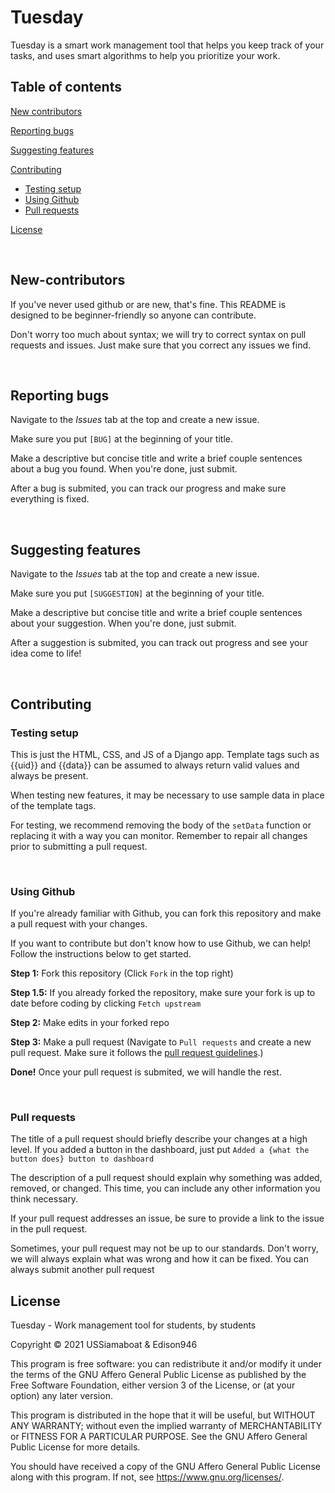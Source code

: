 # Tuesday
Tuesday is a smart work management tool that helps you keep track of your tasks, and uses smart algorithms to help you prioritize your work.

## Table of contents

[New contributors](#New-contributors)

[Reporting bugs](#Reporting-bugs)

[Suggesting features](#Suggesting-features)

[Contributing](#Contributing)
 - [Testing setup](#Testing-setup)
 - [Using Github](#Using-Github)
 - [Pull requests](#Pull-requests)

[License](#License)

&nbsp;

## New-contributors

If you've never used github or are new, that's fine. This README is designed to be beginner-friendly so anyone can contribute.

Don't worry too much about syntax; we will try to correct syntax on pull requests and issues.
Just make sure that you correct any issues we find.

&nbsp;

## Reporting bugs

Navigate to the *Issues* tab at the top and create a new issue.

Make sure you put `[BUG]` at the beginning of your title.

Make a descriptive but concise title and write a brief couple sentences about a bug you found.
When you're done, just submit. 

After a bug is submited, you can track our progress and make sure everything is fixed.

&nbsp;

## Suggesting features

Navigate to the *Issues* tab at the top and create a new issue.

Make sure you put `[SUGGESTION]` at the beginning of your title.

Make a descriptive but concise title and write a brief couple sentences about your suggestion.
When you're done, just submit. 

After a suggestion is submited, you can track out progress and see your idea come to life!

&nbsp;

## Contributing

### Testing setup

This is just the HTML, CSS, and JS of a Django app. Template tags such as {{uid}} and {{data}} can be assumed to always return valid values and always be present.

When testing new features, it may be necessary to use sample data in place of the template tags.

For testing, we recommend removing the body of the `setData` function or replacing it with a way you can monitor. Remember to repair all changes prior to submitting a pull request.

&nbsp;

### Using Github

If you're already familiar with Github, you can fork this repository and make a pull request with your changes.

If you want to contribute but don't know how to use Github, we can help! Follow the instructions below to get started.

**Step 1:** Fork this repository (Click `Fork` in the top right)

**Step 1.5:** If you already forked the repository, make sure your fork is up to date before coding by clicking `Fetch upstream`

**Step 2:** Make edits in your forked repo

**Step 3:** Make a pull request (Navigate to `Pull requests` and create a new pull request. Make sure it follows the 
[pull request guidelines](#Pull-requests).)

**Done!** Once your pull request is submited, we will handle the rest.

&nbsp;

### Pull requests

The title of a pull request should briefly describe your changes at a high level.
If you added a button in the dashboard, just put `Added a {what the button does} button to dashboard`

The description of a pull request should explain why something was added, removed, or changed.
This time, you can include any other information you think necessary.

If your pull request addresses an issue, be sure to provide a link to the issue in the pull request.

Sometimes, your pull request may not be up to our standards.
Don't worry, we will always explain what was wrong and how it can be fixed.
You can always submit another pull request

## License

Tuesday - Work management tool for students, by students

Copyright © 2021 USSiamaboat & Edison946

This program is free software: you can redistribute it and/or modify
it under the terms of the GNU Affero General Public License as published
by the Free Software Foundation, either version 3 of the License, or
(at your option) any later version.

This program is distributed in the hope that it will be useful,
but WITHOUT ANY WARRANTY; without even the implied warranty of
MERCHANTABILITY or FITNESS FOR A PARTICULAR PURPOSE.  See the
GNU Affero General Public License for more details.

You should have received a copy of the GNU Affero General Public License
along with this program.  If not, see <https://www.gnu.org/licenses/>.
